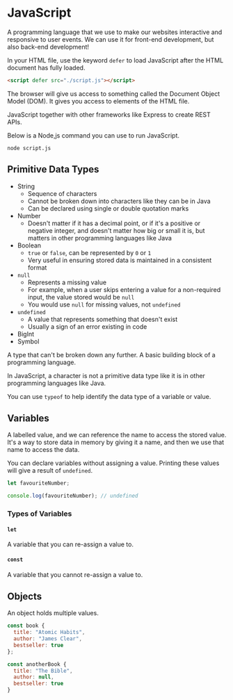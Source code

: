 # JavaScript

A programming language that we use to make our websites interactive and responsive to user events. We can use it for front-end development, but also back-end development!

In your HTML file, use the keyword `defer` to load JavaScript after the HTML document has fully loaded.

```html
<script defer src="./script.js"></script>
```

The browser will give us access to something called the Document Object Model (DOM). It gives you access to elements of the HTML file.

JavaScript together with other frameworks like Express to create REST APIs.

Below is a Node,js command you can use to run JavaScript.

```
node script.js
```

## Primitive Data Types

- String
  - Sequence of characters
  - Cannot be broken down into characters like they can be in Java
  - Can be declared using single or double quotation marks
- Number
  - Doesn't matter if it has a decimal point, or if it's a positive or negative integer, and doesn't matter how big or small it is, but matters in other programming languages like Java
- Boolean
  - `true` or `false`, can be represented by `0` or `1`
  - Very useful in ensuring stored data is maintained in a consistent format
- `null`
  - Represents a missing value
  - For example, when a user skips entering a value for a non-required input, the value stored would be `null`
  - You would use `null` for missing values, not `undefined`
- `undefined`
  - A value that represents something that doesn't exist
  - Usually a sign of an error existing in code
- BigInt
- Symbol

A type that can't be broken down any further. A basic building block of a programming language.

In JavaScript, a character is not a primitive data type like it is in other programming languages like Java.

You can use `typeof` to help identify the data type of a variable or value.

## Variables

A labelled value, and we can reference the name to access the stored value. It's a way to store data in memory by giving it a name, and then we use that name to access the data.

You can declare variables without assigning a value. Printing these values will give a result of `undefined`.

```javascript
let favouriteNumber;

console.log(favouriteNumber); // undefined
```

### Types of Variables

#### `let`

A variable that you can re-assign a value to.

#### `const`

A variable that you cannot re-assign a value to.

## Objects

An object holds multiple values.

```javascript
const book {
  title: "Atomic Habits",
  author: "James Clear",
  bestseller: true
};

const anotherBook {
  title: "The Bible",
  author: null,
  bestseller: true
}
```

